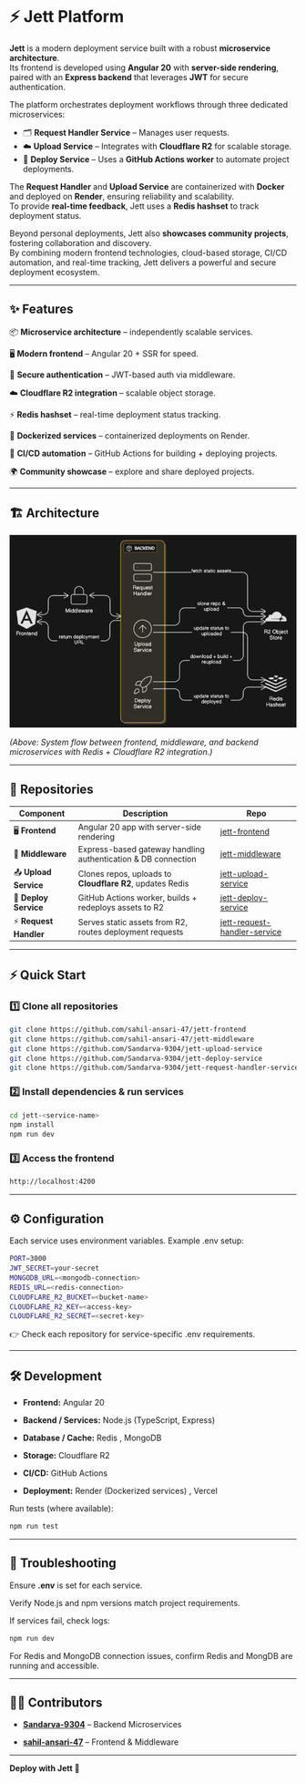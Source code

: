 # ⚡ Jett Platform

**Jett** is a modern deployment service built with a robust **microservice architecture**.  
Its frontend is developed using **Angular 20** with **server-side rendering**, paired with an **Express backend** that leverages **JWT** for secure authentication.

The platform orchestrates deployment workflows through three dedicated microservices:

- 🗂️ **Request Handler Service** – Manages user requests.
- ☁️ **Upload Service** – Integrates with **Cloudflare R2** for scalable storage.
- 🚀 **Deploy Service** – Uses a **GitHub Actions worker** to automate project deployments.

The **Request Handler** and **Upload Service** are containerized with **Docker** and deployed on **Render**, ensuring reliability and scalability.  
To provide **real-time feedback**, Jett uses a **Redis hashset** to track deployment status.

Beyond personal deployments, Jett also **showcases community projects**, fostering collaboration and discovery.  
By combining modern frontend technologies, cloud-based storage, CI/CD automation, and real-time tracking, Jett delivers a powerful and secure deployment ecosystem.

---

## ✨ Features

📦 **Microservice architecture** – independently scalable services.

🖥️ **Modern frontend** – Angular 20 + SSR for speed.

🔐 **Secure authentication** – JWT-based auth via middleware.

☁️ **Cloudflare R2 integration** – scalable object storage.

⚡ **Redis hashset** – real-time deployment status tracking.

🐳 **Dockerized services** – containerized deployments on Render.

🔄 **CI/CD automation** – GitHub Actions for building + deploying projects.

🌍 **Community showcase** – explore and share deployed projects.

---

## 🏗️ Architecture

![Jett Microservice Architecture](./jett-architecture.png)

_(Above: System flow between frontend, middleware, and backend microservices with Redis + Cloudflare R2 integration.)_

---

## 📂 Repositories

| Component              | Description                                                   | Repo                                                                                          |
| ---------------------- | ------------------------------------------------------------- | --------------------------------------------------------------------------------------------- |
| 🖥️ **Frontend**        | Angular 20 app with server-side rendering                     | [jett-frontend](https://github.com/sahil-ansari-47/jett-frontend)                             |
| 🔗 **Middleware**      | Express-based gateway handling authentication & DB connection | [jett-middleware](https://github.com/sahil-ansari-47/jett-middleware)                         |
| 📤 **Upload Service**  | Clones repos, uploads to **Cloudflare R2**, updates Redis     | [jett-upload-service](https://github.com/Sandarva-9304/jett-upload-service)                   |
| 🚀 **Deploy Service**  | GitHub Actions worker, builds + redeploys assets to R2        | [jett-deploy-service](https://github.com/Sandarva-9304/jett-deploy-service)                   |
| ⚡ **Request Handler** | Serves static assets from R2, routes deployment requests      | [jett-request-handler-service](https://github.com/Sandarva-9304/jett-request-handler-service) |

---

## ⚡ Quick Start

### 1️⃣ Clone all repositories

```bash
git clone https://github.com/sahil-ansari-47/jett-frontend
git clone https://github.com/sahil-ansari-47/jett-middleware
git clone https://github.com/Sandarva-9304/jett-upload-service
git clone https://github.com/Sandarva-9304/jett-deploy-service
git clone https://github.com/Sandarva-9304/jett-request-handler-service
```

### 2️⃣ Install dependencies & run services

```bash
cd jett-<service-name>
npm install
npm run dev
```

### 3️⃣ Access the frontend

```bash
http://localhost:4200
```

---

## ⚙️ Configuration

Each service uses environment variables. Example .env setup:

```bash
PORT=3000
JWT_SECRET=your-secret
MONGODB_URL=<mongodb-connection>
REDIS_URL=<redis-connection>
CLOUDFLARE_R2_BUCKET=<bucket-name>
CLOUDFLARE_R2_KEY=<access-key>
CLOUDFLARE_R2_SECRET=<secret-key>
```

👉 Check each repository for service-specific .env requirements.

---

## 🛠️ Development

- **Frontend:** Angular 20

- **Backend / Services:** Node.js (TypeScript, Express)

- **Database / Cache:** Redis , MongoDB

- **Storage:** Cloudflare R2

- **CI/CD:** GitHub Actions

- **Deployment:** Render (Dockerized services) , Vercel

Run tests (where available):

```bash
npm run test
```

---

## 🐞 Troubleshooting

Ensure **.env** is set for each service.

Verify Node.js and npm versions match project requirements.

If services fail, check logs:

```bash
npm run dev
```

For Redis and MongoDB connection issues, confirm Redis and MongDB are running and accessible.

---

## 👨‍💻 Contributors

- **[Sandarva-9304](https://github.com/Sandarva-9304)**
  – Backend Microservices

- **[sahil-ansari-47](https://github.com/sahil-ansari-47)**
  – Frontend & Middleware

---

**Deploy with Jett 🚀**
